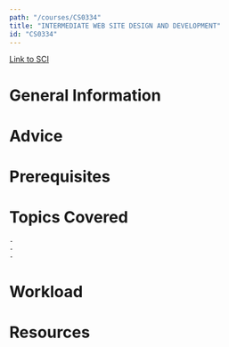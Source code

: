 ```yaml
---
path: "/courses/CS0334"
title: "INTERMEDIATE WEB SITE DESIGN AND DEVELOPMENT"
id: "CS0334"
---
```


[Link to SCI]("http://courses.sci.pitt.edu/courses/courses/view/CS-0334")

# General Information

# Advice

# Prerequisites

<!-- PREREQ_REPLACEMENT (Do not remove) -->

<!-- END PREREQ_REPLACEMENT (Do not remove) -->

# Topics Covered

    -
    -
    -

# Workload

<!-- TESTIMONIALS
# Testimonials
This gets replaced with Gatsby, its
data comes from Google Sheets for easier
editing!
-->

# Resources
